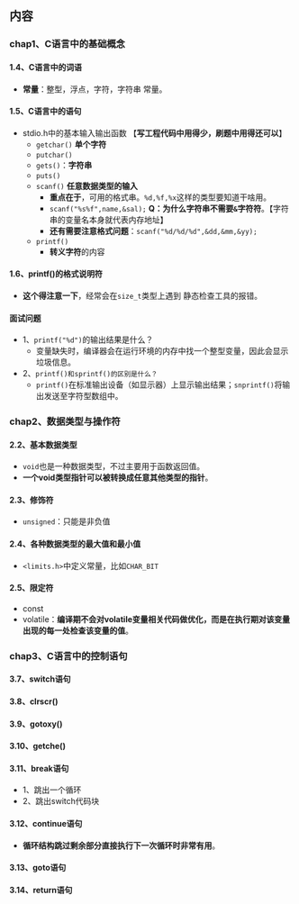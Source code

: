 ## 内容

### chap1、C语言中的基础概念

#### 1.4、C语言中的词语

+ **常量**：整型，浮点，字符，字符串 常量。

#### 1.5、C语言中的语句

+ stdio.h中的基本输入输出函数  【**写工程代码中用得少，刷题中用得还可以**】
  + `getchar()` **单个字符**
  + `putchar()`
  + `gets()`：**字符串**
  + `puts()`
  + `scanf()`  **任意数据类型的输入**
    + **重点在于**，可用的格式串。`%d,%f,%x`这样的类型要知道干啥用。
    + `scanf("%s%f",name,&sal);` **Q：为什么字符串不需要`&`字符符**。【字符串的变量名本身就代表内存地址】
    + **还有需要注意格式问题**：`scanf("%d/%d/%d",&dd,&mm,&yy);`
  + `printf()`
    + **转义字符**的内容

#### 1.6、printf()的格式说明符

+ **这个得注意一下**，经常会在`size_t`类型上遇到 静态检查工具的报错。

#### 面试问题

+ 1、`printf("%d")`的输出结果是什么？
  + 变量缺失时，编译器会在运行环境的内存中找一个整型变量，因此会显示垃圾信息。
+ 2、`printf()和sprintf()的区别是什么？`
  + `printf()`在标准输出设备（如显示器）上显示输出结果；`snprintf()`将输出发送至字符型数组中。

### chap2、数据类型与操作符

#### 2.2、基本数据类型

+ `void`也是一种数据类型，不过主要用于函数返回值。
+ **一个void类型指针可以被转换成任意其他类型的指针**。

#### 2.3、修饰符

+ `unsigned`：只能是非负值

#### 2.4、各种数据类型的最大值和最小值

+ `<limits.h>`中定义常量，比如`CHAR_BIT`

#### 2.5、限定符

+ const
+ volatile：**编译期不会对volatile变量相关代码做优化，而是在执行期对该变量出现的每一处检查该变量的值**。

### chap3、C语言中的控制语句

#### 3.7、switch语句

#### 3.8、clrscr()

#### 3.9、gotoxy()

#### 3.10、getche()

#### 3.11、break语句

+ 1、跳出一个循环
+ 2、跳出switch代码块

#### 3.12、continue语句

+ **循环结构跳过剩余部分直接执行下一次循环时非常有用**。

#### 3.13、goto语句

#### 3.14、return语句